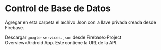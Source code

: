 # Control de Base de Datos

Agregar en esta carpeta el archivo Json con la llave privada creada desde Firebase.

Descargar `google-services.json` desde Firebase>Project Overview>Android App. Este contiene la URL de la API.
